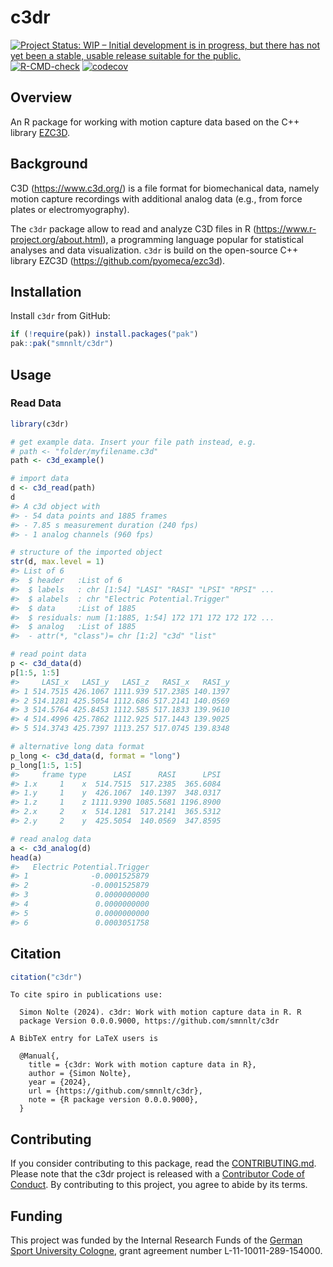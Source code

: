 # c3dr

<!-- README.md is generated from README.qmd. Please edit that file -->
<!-- badges: start -->

[![Project Status: WIP – Initial development is in progress, but there
has not yet been a stable, usable release suitable for the
public.](https://www.repostatus.org/badges/latest/wip.svg)](https://www.repostatus.org/#wip)
[![R-CMD-check](https://github.com/smnnlt/c3dr/actions/workflows/R-CMD-check.yaml/badge.svg)](https://github.com/smnnlt/c3dr/actions/workflows/R-CMD-check.yaml)
[![codecov](https://codecov.io/gh/smnnlt/c3dr/graph/badge.svg?token=BTRQJ0A831)](https://codecov.io/gh/smnnlt/c3dr)

<!-- badges: end -->

## Overview

An R package for working with motion capture data based on the C++
library [EZC3D](https://github.com/pyomeca/ezc3d).

## Background

C3D (<https://www.c3d.org/>) is a file format for biomechanical data,
namely motion capture recordings with additional analog data (e.g., from
force plates or electromyography).

The `c3dr` package allow to read and analyze C3D files in R
(<https://www.r-project.org/about.html>), a programming language popular
for statistical analyses and data visualization. `c3dr` is build on the
open-source C++ library EZC3D (<https://github.com/pyomeca/ezc3d>).

## Installation

Install `c3dr` from GitHub:

``` r
if (!require(pak)) install.packages("pak")
pak::pak("smnnlt/c3dr")
```

## Usage

### Read Data

``` r
library(c3dr)

# get example data. Insert your file path instead, e.g.
# path <- "folder/myfilename.c3d"
path <- c3d_example()

# import data
d <- c3d_read(path)
d
#> A c3d object with
#> - 54 data points and 1885 frames
#> - 7.85 s measurement duration (240 fps)
#> - 1 analog channels (960 fps)

# structure of the imported object
str(d, max.level = 1)
#> List of 6
#>  $ header   :List of 6
#>  $ labels   : chr [1:54] "LASI" "RASI" "LPSI" "RPSI" ...
#>  $ alabels  : chr "Electric Potential.Trigger"
#>  $ data     :List of 1885
#>  $ residuals: num [1:1885, 1:54] 172 171 172 172 172 ...
#>  $ analog   :List of 1885
#>  - attr(*, "class")= chr [1:2] "c3d" "list"

# read point data
p <- c3d_data(d)
p[1:5, 1:5]
#>     LASI_x   LASI_y   LASI_z   RASI_x   RASI_y
#> 1 514.7515 426.1067 1111.939 517.2385 140.1397
#> 2 514.1281 425.5054 1112.686 517.2141 140.0569
#> 3 514.5764 425.8453 1112.585 517.1833 139.9610
#> 4 514.4996 425.7862 1112.925 517.1443 139.9025
#> 5 514.3743 425.7397 1113.257 517.0745 139.8348

# alternative long data format
p_long <- c3d_data(d, format = "long")
p_long[1:5, 1:5]
#>     frame type      LASI      RASI      LPSI
#> 1.x     1    x  514.7515  517.2385  365.6084
#> 1.y     1    y  426.1067  140.1397  348.0317
#> 1.z     1    z 1111.9390 1085.5681 1196.8900
#> 2.x     2    x  514.1281  517.2141  365.5312
#> 2.y     2    y  425.5054  140.0569  347.8595

# read analog data
a <- c3d_analog(d)
head(a)
#>   Electric Potential.Trigger
#> 1              -0.0001525879
#> 2              -0.0001525879
#> 3               0.0000000000
#> 4               0.0000000000
#> 5               0.0000000000
#> 6               0.0003051758
```

## Citation

``` r
citation("c3dr")
```

    To cite spiro in publications use:

      Simon Nolte (2024). c3dr: Work with motion capture data in R. R
      package Version 0.0.0.9000, https://github.com/smnnlt/c3dr

    A BibTeX entry for LaTeX users is

      @Manual{,
        title = {c3dr: Work with motion capture data in R},
        author = {Simon Nolte},
        year = {2024},
        url = {https://github.com/smnnlt/c3dr},
        note = {R package version 0.0.0.9000},
      }

## Contributing

If you consider contributing to this package, read the
[CONTRIBUTING.md](https://github.com/smnnlt/c3dr/blob/main/.github/CONTRIBUTING.md).
Please note that the c3dr project is released with a [Contributor Code
of
Conduct](https://github.com/smnnlt/c3dr/blob/main/CODE_OF_CONDUCT.md).
By contributing to this project, you agree to abide by its terms.

## Funding

This project was funded by the Internal Research Funds of the [German
Sport University Cologne](https://www.dshs-koeln.de/english/), grant
agreement number L-11-10011-289-154000.
